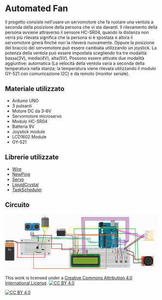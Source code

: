 # Automated Fan

Il progetto consiste nell’usare un servomotore che fa ruotare una ventola a seconda della posizione della persona che vi sta davanti.  Il rilevamento della persona avviene attraverso il sensore HC-SR04, quando la distanza non verrà più rilevata significa che la persona si è spostata e allora il servomotore girerà finchè non la rileverà nuovamente. Oppure la posizione del braccio del servomotore può essere cambiata utilizzando un joystick.
La potenza della ventola può essere impostata scegliendo tra tre modalità: bassa(3V), media(4V), alta(5V).
Possono essere attivate due modalità aggiuntive: automatica (La velocità della ventola varia a seconda della temperatura nella stanza; la temperatura viene rilevata utilizzando il modulo GY-521 con comunicazione I2C) e da remoto (monitor seriale).


## Materiale utilizzato
- Arduino UNO 
- 3 pulsanti
- Motore DC da 3-6V
- Servomotore microservo
- Modulo HC-SR04
- Batteria 9V
- Joystick module
- LCD1602 Module
- GY-521

## Librerie utilizzate

- [Wire](https://www.arduino.cc/en/reference/wire)
- [NewPing](https://www.arduino.cc/reference/en/libraries/newping/)
- [Servo](https://www.arduino.cc/reference/en/libraries/servo/)
- [LiquidCrystal](https://www.arduino.cc/en/Reference/LiquidCrystal)
- [TaskScheduler](https://www.arduino.cc/en/reference/wire)

## Circuito
![](./fritzing/automatedFan.png)


This work is licensed under a [Creative Commons Attribution 4.0 International
License][cc-by]. [![CC BY 4.0][cc-by-shield]][cc-by]


[![CC BY 4.0][cc-by-image]][cc-by]

[cc-by]: http://creativecommons.org/licenses/by/4.0/
[cc-by-image]: https://i.creativecommons.org/l/by/4.0/88x31.png
[cc-by-shield]: https://img.shields.io/badge/License-CC%20BY%204.0-lightgrey.svg

